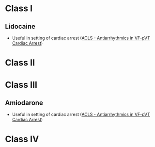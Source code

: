 # Class I
## Lidocaine
- Useful in setting of cardiac arrest ([ACLS - Antiarrhythmics in VF-pVT Cardiac Arrest](../../Critical%20Care/Shock%20and%20Resuscitation/ACLS%20-%20Antiarrhythmics%20in%20VF-pVT%20Cardiac%20Arrest.md))

# Class II

# Class III
## Amiodarone
- Useful in setting of cardiac arrest ([ACLS - Antiarrhythmics in VF-pVT Cardiac Arrest](../../Critical%20Care/Shock%20and%20Resuscitation/ACLS%20-%20Antiarrhythmics%20in%20VF-pVT%20Cardiac%20Arrest.md))

# Class IV